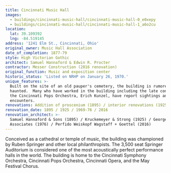 ```yaml
---
title: Cincinnati Music Hall
images:
  - buildings/cincinnati-music-hall/cincinnati-music-hall-0_e0xepy
  - buildings/cincinnati-music-hall/cincinnati-music-hall-1_a6o2cu
location:
  lat: 39.109392
  lng: -84.519145
address: '1241 Elm St., Cincinnati, Ohio'
original_owner: Music Hall Association
date_of_completion: 1877-79
style: High Victorian Gothic
architect: Samuel Hannaford & Edwin R. Procter
contractor: Messer Construction (2016 renovation)
original_function: Music and exposition center
historic_status: 'Listed on NRHP on January 26, 1970.'
unique_features: >-
  Built on the site of an old pauper's cemetery, the building is rumored to be
  haunted.  Many who have worked in the building including the late conductor of
  the Cincinnati Pops Orchestra, Erich Kunzel, have report sightings and
  encounters.
renovations: Addition of proscenium (1895) / interior renovations (1925 / 1976 / 2016)
renovation_date: 1895 / 1925 / 1969-76 / 2016
renovation_architect: >-
  Samuel Hannaford & Sons (1895) / Kruckemeyer & Strong (1925) / George Schatz &
  Associates (1976) / Perfido Weiskopf Wagstaff + Goettel (2016)
---
```


Conceived as a cathedral or temple of music, the building was championed by Ruben Springer and other local philanthropists. The 3,500 seat Springer Auditorium is considered one of the most acoustically perfect performance halls in the world. The building is home to the Cincinnati Symphony Orchestra, Cincinnati Pops Orchestra, Cincinnati Opera, and the May Festival Chorus.
